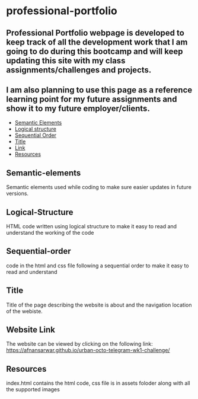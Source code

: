 # professional-portfolio

## Professional Portfolio webpage is developed to keep track of all the development work that I am going to do during this bootcamp and will keep updating this site with my class assignments/challenges and projects. 

## I am also planning to use this page as a reference learning point for my future assignments and show it to my future employer/clients.

- [Semantic Elements](#Semantic-elements)
- [Logical structure](#Logical-Structure)
- [Sequential Order](#Sequential-order)
- [Title](#Title)
- [Link](#Link)
- [Resources](#Resources)

## Semantic-elements

Semantic elements used while coding to make sure easier updates in future versions. 

## Logical-Structure

HTML code written using logical structure to make it easy to read and understand the working of the code

## Sequential-order

code in the html and css file following a sequential order to make it easy to read and understand

## Title

Title of the page describing the website is about and the navigation location of the webiste.

## Website Link

The website can be viewed by clicking on the following link:
https://afnansarwar.github.io/urban-octo-telegram-wk1-challenge/

## Resources
index.html contains the html code, css file is in assets foloder along with all the supported images